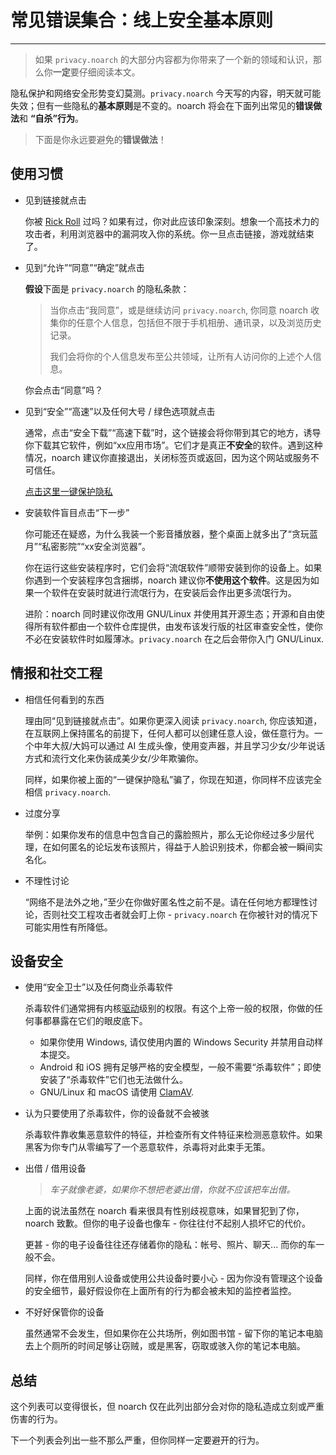 # 常见错误集合：线上安全基本原则

---

> <i class="fa fa-exclamation-triangle" aria-hidden="true"></i> 如果 `privacy.noarch` 的大部分内容都为你带来了一个新的领域和认识，那么你**一定**要仔细阅读本文。

隐私保护和网络安全形势变幻莫测。`privacy.noarch` 今天写的内容，明天就可能失效；但有一些隐私的**基本原则**是不变的。noarch 将会在下面列出常见的**错误做法**和 **“自杀”行为**。

> <i class="fa fa-bomb" aria-hidden="true"></i> 下面是你永远要避免的**错误做法**！

## 使用习惯

- 见到链接就点击

	你被 [Rick Roll](https://en.wikipedia.org/wiki/Rickrolling) 过吗？如果有过，你对此应该印象深刻。想象一个高技术力的攻击者，利用浏览器中的漏洞攻入你的系统。你一旦点击链接，游戏就结束了。

- 见到“允许”“同意”“确定”就点击

	**假设**下面是 `privacy.noarch` 的隐私条款：

	> 当你点击“我同意”，或是继续访问 `privacy.noarch`, 你同意 noarch 收集你的任意个人信息，包括但不限于手机相册、通讯录，以及浏览历史记录。
	>
	> 我们会将你的个人信息发布至公共领域，让所有人访问你的上述个人信息。

	你会点击“同意”吗？

- 见到“安全”“高速”以及任何大号 / 绿色选项就点击

	通常，点击“安全下载”“高速下载”时，这个链接会将你带到其它的地方，诱导你下载其它软件，例如“xx应用市场”。它们才是真正**不安全**的软件。遇到这种情况，noarch 建议你直接退出，关闭标签页或返回，因为这个网站或服务不可信任。

	[点击这里一键保护隐私](https://youareanidiot.de/)	

- 安装软件盲目点击“下一步”

	你可能还在疑惑，为什么我装一个影音播放器，整个桌面上就多出了“贪玩蓝月”“私密影院”“xx安全浏览器”。

	你在运行这些安装程序时，它们会将“流氓软件”顺带安装到你的设备上。如果你遇到一个安装程序包含捆绑，noarch 建议你**不使用这个软件**。这是因为如果一个软件在安装时就进行流氓行为，在安装后会作出更多流氓行为。

	进阶：noarch 同时建议你改用 GNU/Linux 并使用其开源生态；开源和自由使得所有软件都由一个软件仓库提供，由发布该发行版的社区审查安全性，使你不必在安装软件时如履薄冰。`privacy.noarch` 在之后会带你入门 GNU/Linux.

## 情报和社交工程

- 相信任何看到的东西
	
	理由同“见到链接就点击”。如果你更深入阅读 `privacy.noarch`, 你应该知道，在互联网上保持匿名的前提下，任何人都可以创建任意人设，做任意行为。一个中年大叔/大妈可以通过 AI 生成头像，使用变声器，并且学习少女/少年说话方式和流行文化来伪装成美少女/少年欺骗你。

	同样，如果你被上面的“一键保护隐私”骗了，你现在知道，你同样不应该完全相信 `privacy.noarch`.

- 过度分享

	举例：如果你发布的信息中包含自己的露脸照片，那么无论你经过多少层代理，在如何匿名的论坛发布该照片，得益于人脸识别技术，你都会被一瞬间实名化。

- 不理性讨论

	“网络不是法外之地，”至少在你做好匿名性之前不是。请在任何地方都理性讨论，否则社交工程攻击者就会盯上你 - `privacy.noarch` 在你被针对的情况下可能实用性有所降低。

## 设备安全

- 使用“安全卫士”以及任何商业杀毒软件

	杀毒软件们通常拥有内核[驱动](https://en.wikipedia.org/wiki/Device_driver)级别的权限。有这个上帝一般的权限，你做的任何事都暴露在它们的眼皮底下。

	- 如果你使用 Windows, 请仅使用内置的 Windows Security 并禁用自动样本提交。
	- Android 和 iOS 拥有足够严格的安全模型，一般不需要“杀毒软件”；即使安装了“杀毒软件”它们也无法做什么。
	- GNU/Linux 和 macOS 请使用 [ClamAV](https://www.clamav.net/).

- 认为只要使用了杀毒软件，你的设备就不会被骇

	杀毒软件靠收集恶意软件的特征，并检查所有文件特征来检测恶意软件。如果黑客为你专门从零编写了一个恶意软件，杀毒将对此束手无策。

- 出借 / 借用设备

	> *车子就像老婆，如果你不想把老婆出借，你就不应该把车出借。*

	上面的说法虽然在 noarch 看来很具有性别歧视意味，如果冒犯到了你，noarch 致歉。但你的电子设备也像车 - 你往往付不起别人损坏它的代价。

	更甚 - 你的电子设备往往还存储着你的隐私：帐号、照片、聊天... 而你的车一般不会。

	同样，你在借用别人设备或使用公共设备时要小心 - 因为你没有管理这个设备的安全细节，最好假设你在上面所有的行为都会被未知的监控者监控。

- 不好好保管你的设备

	虽然通常不会发生，但如果你在公共场所，例如图书馆 - 留下你的笔记本电脑去上个厕所的时间足够让窃贼，或是黑客，窃取或骇入你的笔记本电脑。

## 总结

这个列表可以变得很长，但 noarch 仅在此列出部分会对你的隐私造成立刻或严重伤害的行为。

下一个列表会列出一些不那么严重，但你同样一定要避开的行为。
